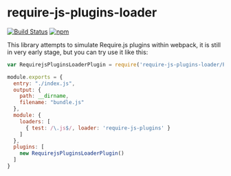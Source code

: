 # require-js-plugins-loader
[![Build Status](https://snap-ci.com/rogeriochaves/require-js-plugins-loader/branch/master/build_image)](https://snap-ci.com/rogeriochaves/require-js-plugins-loader/branch/master)
[![npm](https://img.shields.io/npm/dt/require-js-plugins-loader.svg?maxAge=2592000)]()

This library attempts to simulate Require.js plugins within webpack,
it is still in very early stage, but you can try use it like this:

```javascript
var RequirejsPluginsLoaderPlugin = require('require-js-plugins-loader/Plugin');

module.exports = {
  entry: "./index.js",
  output: {
    path: __dirname,
    filename: "bundle.js"
  },
  module: {
    loaders: [
      { test: /\.js$/, loader: 'require-js-plugins' }
    ]
  },
  plugins: [
    new RequirejsPluginsLoaderPlugin()
  ]
}
```
